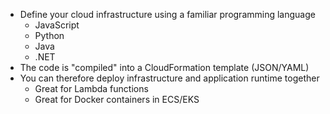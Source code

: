 - Define your cloud infrastructure using a familiar programming language
	- JavaScript
	- Python
	- Java
	- .NET
- The code is "compiled" into a CloudFormation template (JSON/YAML)
- You can therefore deploy infrastructure and application runtime together
	- Great for Lambda functions
	- Great for Docker containers in ECS/EKS